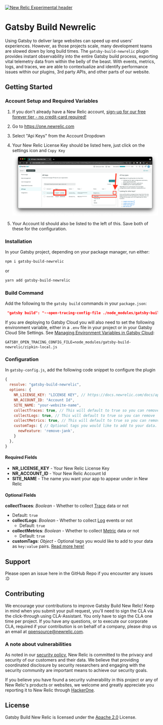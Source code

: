 [![New Relic Experimental header](https://github.com/newrelic/opensource-website/raw/master/src/images/categories/Experimental.png)](https://opensource.newrelic.com/oss-category/#new-relic-experimental)

# Gatsby Build Newrelic

Using Gatsby to deliver large websites can speed up end users’ experiences. However, as those projects scale, many development teams are slowed down by long build times. The `gatsby-build-newrelic` plugin provides instant observability into the entire Gatsby build process, exporting vital telemetry data from within the belly of the beast. With events, metrics, logs, and traces, we are able to contextualize and identify performance issues within our plugins, 3rd party APIs, and other parts of our website.

## Getting Started

### Account Setup and Required Variables

1. If you don't already have a New Relic account, [sign-up for our free forever tier - no credit-card required!](https://newrelic.com/signup?utm_source=jamstackconf&utm_medium=organic_social&utm_campaign=global-fy22-q2-gatsby_build&utm_content=event)

2. Go to https://one.newrelic.com

3. Select "Api Keys" from the Account Dropdown

4. Your New Relic License Key should be listed here, just click on the settings icon and `Copy Key`
   ![lic-key](./src/images/license_key.png)
5. Your Account Id should also be listed to the left of this. Save both of these for the configuration.

### Installation

In your Gatsby project, depending on your package manager, run either:

```sh
npm i gatsby-build-newrelic
```

or

```sh
yarn add gatsby-build-newrelic
```

### Build Command

Add the following to the `gatsby build` commands in your `package.json`:

```json
 "gatsby build": "--open-tracing-config-file ./node_modules/gatsby-build-newrelic/zipkin-local.js --graphql-tracing",
```

If you are deploying to Gatsby Cloud you will also need to set the following environment variable, either in a `.env` file in your project or in your Gatsby Cloud Site Settings. See [Managing Environment Variables in Gatsby Cloud](https://support.gatsbyjs.com/hc/en-us/articles/360053096753-Managing-Environment-Variables):

```
GATSBY_OPEN_TRACING_CONFIG_FILE=node_modules/gatsby-build-newrelic/zipkin-local.js
```

### Configuration

In `gatsby-config.js`, add the following code snippet to configure the plugin

```js
{
  resolve: "gatsby-build-newrelic",
  options: {
    NR_LICENSE_KEY: "LICENSE KEY", // https://docs.newrelic.com/docs/apis/intro-apis/new-relic-api-keys/#ingest-license-key
    NR_ACCOUNT_ID: "Account Id",
    SITE_NAME: "your-website-name",
    collectTraces: true, // This will default to true so you can remove
    collectLogs: true, // This will default to true so you can remove
    collectMetrics: true, // This will default to true so you can remove
    customTags: { // Optional tags you would like to add to your data. For more info see https://docs.newrelic.com/docs/new-relic-one/use-new-relic-one/core-concepts/use-tags-help-organize-find-your-data/
      newFeature: 'remove-jank',
    }
  },
}
```

#### Required Fields

 - **NR_LICENSE_KEY** - Your New Relic License Key
 - **NR_ACCOUNT_ID** - Your New Relic Account Id
 - **SITE_NAME** - The name you want your app to appear under in New Relic

#### Optional Fields

  **collectTraces**: *Boolean* - Whether to collect [Trace](https://docs.newrelic.com/docs/distributed-tracing/concepts/introduction-distributed-tracing/) data or not
   - Default: `true`
 - **collectLogs**: *Boolean* - Whether to collect [Log](https://docs.newrelic.com/docs/logs/log-management/log-api/log-event-data/) events or not
   - Default: `true`
 - **collectMetrics**: *Boolean* - Whether to collect [Metric](https://docs.newrelic.com/docs/data-apis/convert-to-metrics/analyze-monitor-data-trends-metrics/) data or not
   - Default: `true`
 - **customTags**: *Object* - Optional tags you would like to add to your data as `key:value` pairs. [Read more here!](https://docs.newrelic.com/docs/new-relic-one/use-new-relic-one/core-concepts/use-tags-help-organize-find-your-data/)

## Support

Please open an issue here in the GitHub Repo if you encounter any issues :D

## Contributing

We encourage your contributions to improve Gatsby Build New Relic! Keep in mind when you submit your pull request, you'll need to sign the CLA via the click-through using CLA-Assistant. You only have to sign the CLA one time per project.
If you have any questions, or to execute our corporate CLA, required if your contribution is on behalf of a company,  please drop us an email at opensource@newrelic.com.

### A note about vulnerabilities

As noted in our [security policy](../../security/policy), New Relic is committed to the privacy and security of our customers and their data. We believe that providing coordinated disclosure by security researchers and engaging with the security community are important means to achieve our security goals.

If you believe you have found a security vulnerability in this project or any of New Relic's products or websites, we welcome and greatly appreciate you reporting it to New Relic through [HackerOne](https://hackerone.com/newrelic).

## License

Gatsby Build New Relic is licensed under the [Apache 2.0](http://apache.org/licenses/LICENSE-2.0.txt) License.

